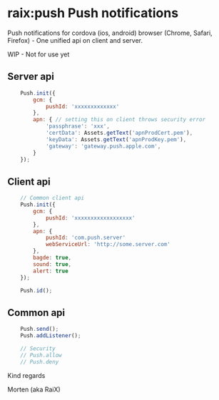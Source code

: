 raix:push Push notifications
=========

Push notifications for cordova (ios, android) browser (Chrome, Safari, Firefox) - One unified api on client and server.

WIP - Not for use yet

## Server api

```js
    Push.init({
        gcm: {
            pushId: 'xxxxxxxxxxxxx'
        },
        apn: { // setting this on client throws security error
            'passphrase': 'xxx',
            'certData': Assets.getText('apnProdCert.pem'),
            'keyData': Assets.getText('apnProdKey.pem'),
            'gateway': 'gateway.push.apple.com',
        }
    });
```

## Client api
```js
    // Common client api
    Push.init({
        gcm: {
            pushId: 'xxxxxxxxxxxxxxxxxx'
        },
        apn: {
            pushId: 'com.push.server'
            webServiceUrl: 'http://some.server.com'
        },
        bagde: true,
        sound: true,
        alert: true
    });

    Push.id();
```

## Common api
```js
    Push.send();
    Push.addListener(); 

    // Security
    // Push.allow
    // Push.deny
```

Kind regards

Morten (aka RaiX)